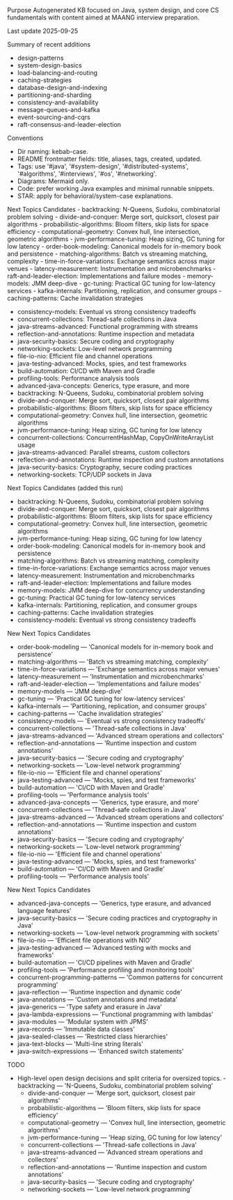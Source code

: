 Purpose
Autogenerated KB focused on Java, system design, and core CS fundamentals with content aimed at MAANG interview preparation.

Last update
2025-09-25

Summary of recent additions
 - design-patterns
 - system-design-basics
 - load-balancing-and-routing
 - caching-strategies
 - database-design-and-indexing
 - partitioning-and-sharding
 - consistency-and-availability
 - message-queues-and-kafka
 - event-sourcing-and-cqrs
 - raft-consensus-and-leader-election

Conventions
 - Dir naming: kebab-case.
 - README frontmatter fields: title, aliases, tags, created, updated.
 - Tags: use '#java', '#system-design', '#distributed-systems', '#algorithms', '#interviews', '#os', '#networking'.
 - Diagrams: Mermaid only.
 - Code: prefer working Java examples and minimal runnable snippets.
 - STAR: apply for behavioral/system-case explanations.

Next Topics Candidates
    - backtracking: N-Queens, Sudoku, combinatorial problem solving
    - divide-and-conquer: Merge sort, quicksort, closest pair algorithms
    - probabilistic-algorithms: Bloom filters, skip lists for space efficiency
    - computational-geometry: Convex hull, line intersection, geometric algorithms
    - jvm-performance-tuning: Heap sizing, GC tuning for low latency
    - order-book-modeling: Canonical models for in-memory book and persistence
    - matching-algorithms: Batch vs streaming matching, complexity
    - time-in-force-variations: Exchange semantics across major venues
    - latency-measurement: Instrumentation and microbenchmarks
    - raft-and-leader-election: Implementations and failure modes
    - memory-models: JMM deep-dive
    - gc-tuning: Practical GC tuning for low-latency services
    - kafka-internals: Partitioning, replication, and consumer groups
    - caching-patterns: Cache invalidation strategies
 - consistency-models: Eventual vs strong consistency tradeoffs
 - concurrent-collections: Thread-safe collections in Java
 - java-streams-advanced: Functional programming with streams
 - reflection-and-annotations: Runtime inspection and metadata
 - java-security-basics: Secure coding and cryptography
 - networking-sockets: Low-level network programming
 - file-io-nio: Efficient file and channel operations
 - java-testing-advanced: Mocks, spies, and test frameworks
 - build-automation: CI/CD with Maven and Gradle
 - profiling-tools: Performance analysis tools
 - advanced-java-concepts: Generics, type erasure, and more
 - backtracking: N-Queens, Sudoku, combinatorial problem solving
 - divide-and-conquer: Merge sort, quicksort, closest pair algorithms
 - probabilistic-algorithms: Bloom filters, skip lists for space efficiency
 - computational-geometry: Convex hull, line intersection, geometric algorithms
 - jvm-performance-tuning: Heap sizing, GC tuning for low latency
 - concurrent-collections: ConcurrentHashMap, CopyOnWriteArrayList usage
 - java-streams-advanced: Parallel streams, custom collectors
 - reflection-and-annotations: Runtime inspection and custom annotations
 - java-security-basics: Cryptography, secure coding practices
 - networking-sockets: TCP/UDP sockets in Java

Next Topics Candidates (added this run)
 - backtracking: N-Queens, Sudoku, combinatorial problem solving
 - divide-and-conquer: Merge sort, quicksort, closest pair algorithms
 - probabilistic-algorithms: Bloom filters, skip lists for space efficiency
 - computational-geometry: Convex hull, line intersection, geometric algorithms
 - jvm-performance-tuning: Heap sizing, GC tuning for low latency
 - order-book-modeling: Canonical models for in-memory book and persistence
 - matching-algorithms: Batch vs streaming matching, complexity
 - time-in-force-variations: Exchange semantics across major venues
 - latency-measurement: Instrumentation and microbenchmarks
 - raft-and-leader-election: Implementations and failure modes
 - memory-models: JMM deep-dive for concurrency understanding
 - gc-tuning: Practical GC tuning for low-latency services
 - kafka-internals: Partitioning, replication, and consumer groups
 - caching-patterns: Cache invalidation strategies
 - consistency-models: Eventual vs strong consistency tradeoffs

New Next Topics Candidates
   - order-book-modeling — 'Canonical models for in-memory book and persistence'
   - matching-algorithms — 'Batch vs streaming matching, complexity'
   - time-in-force-variations — 'Exchange semantics across major venues'
   - latency-measurement — 'Instrumentation and microbenchmarks'
   - raft-and-leader-election — 'Implementations and failure modes'
   - memory-models — 'JMM deep-dive'
   - gc-tuning — 'Practical GC tuning for low-latency services'
   - kafka-internals — 'Partitioning, replication, and consumer groups'
   - caching-patterns — 'Cache invalidation strategies'
   - consistency-models — 'Eventual vs strong consistency tradeoffs'
   - concurrent-collections — 'Thread-safe collections in Java'
   - java-streams-advanced — 'Advanced stream operations and collectors'
   - reflection-and-annotations — 'Runtime inspection and custom annotations'
   - java-security-basics — 'Secure coding and cryptography'
   - networking-sockets — 'Low-level network programming'
   - file-io-nio — 'Efficient file and channel operations'
   - java-testing-advanced — 'Mocks, spies, and test frameworks'
   - build-automation — 'CI/CD with Maven and Gradle'
   - profiling-tools — 'Performance analysis tools'
   - advanced-java-concepts — 'Generics, type erasure, and more'
 - concurrent-collections — 'Thread-safe collections in Java'
 - java-streams-advanced — 'Advanced stream operations and collectors'
 - reflection-and-annotations — 'Runtime inspection and custom annotations'
 - java-security-basics — 'Secure coding and cryptography'
 - networking-sockets — 'Low-level network programming'
 - file-io-nio — 'Efficient file and channel operations'
 - java-testing-advanced — 'Mocks, spies, and test frameworks'
 - build-automation — 'CI/CD with Maven and Gradle'
 - profiling-tools — 'Performance analysis tools'

New Next Topics Candidates
  - advanced-java-concepts — 'Generics, type erasure, and advanced language features'
  - java-security-basics — 'Secure coding practices and cryptography in Java'
  - networking-sockets — 'Low-level network programming with sockets'
  - file-io-nio — 'Efficient file operations with NIO'
  - java-testing-advanced — 'Advanced testing with mocks and frameworks'
  - build-automation — 'CI/CD pipelines with Maven and Gradle'
  - profiling-tools — 'Performance profiling and monitoring tools'
  - concurrent-programming-patterns — 'Common patterns for concurrent programming'
  - java-reflection — 'Runtime inspection and dynamic code'
  - java-annotations — 'Custom annotations and metadata'
  - java-generics — 'Type safety and erasure in Java'
  - java-lambda-expressions — 'Functional programming with lambdas'
  - java-modules — 'Modular system with JPMS'
  - java-records — 'Immutable data classes'
  - java-sealed-classes — 'Restricted class hierarchies'
  - java-text-blocks — 'Multi-line string literals'
  - java-switch-expressions — 'Enhanced switch statements'

TODO
 - High-level open design decisions and split criteria for oversized topics.   - backtracking — 'N-Queens, Sudoku, combinatorial problem solving'
   - divide-and-conquer — 'Merge sort, quicksort, closest pair algorithms'
   - probabilistic-algorithms — 'Bloom filters, skip lists for space efficiency'
   - computational-geometry — 'Convex hull, line intersection, geometric algorithms'
   - jvm-performance-tuning — 'Heap sizing, GC tuning for low latency'
   - concurrent-collections — 'Thread-safe collections in Java'
   - java-streams-advanced — 'Advanced stream operations and collectors'
   - reflection-and-annotations — 'Runtime inspection and custom annotations'
   - java-security-basics — 'Secure coding and cryptography'
   - networking-sockets — 'Low-level network programming'
